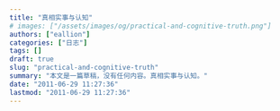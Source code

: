 ```yaml
---
title: "真相实事与认知"
# images: ["/assets/images/og/practical-and-cognitive-truth.png"]
authors: ["eallion"]
categories: ["日志"]
tags: []
draft: true
slug: "practical-and-cognitive-truth"
summary: "本文是一篇草稿，没有任何内容。真相实事与认知。"
date: "2011-06-29 11:27:36"
lastmod: "2011-06-29 11:27:36"
---
```



